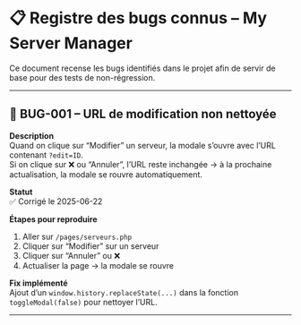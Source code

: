 # 📋 Registre des bugs connus – My Server Manager

Ce document recense les bugs identifiés dans le projet afin de servir de base pour des tests de non-régression.

---

## 🐞 BUG-001 – URL de modification non nettoyée

**Description**  
Quand on clique sur “Modifier” un serveur, la modale s’ouvre avec l’URL contenant `?edit=ID`.  
Si on clique sur ❌ ou “Annuler”, l’URL reste inchangée → à la prochaine actualisation, la modale se rouvre automatiquement.

**Statut**  
✅ Corrigé le 2025-06-22

**Étapes pour reproduire**  
1. Aller sur `/pages/serveurs.php`
2. Cliquer sur “Modifier” sur un serveur
3. Cliquer sur “Annuler” ou ❌
4. Actualiser la page → la modale se rouvre

**Fix implémenté**  
Ajout d’un `window.history.replaceState(...)` dans la fonction `toggleModal(false)` pour nettoyer l’URL.

---
